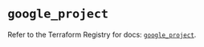 # `google_project`

Refer to the Terraform Registry for docs: [`google_project`](https://registry.terraform.io/providers/hashicorp/google-beta/5.29.0/docs/resources/google_project).
